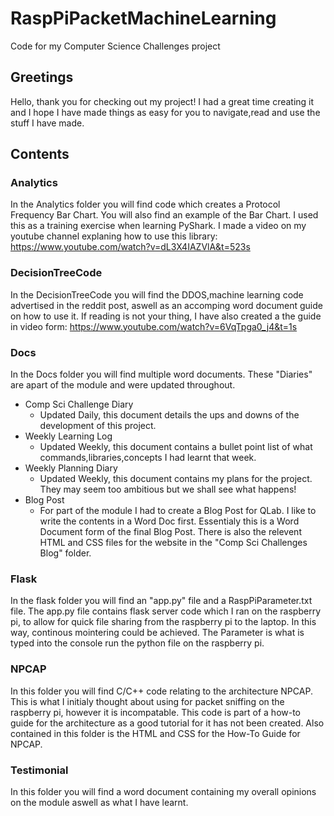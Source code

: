 # RaspPiPacketMachineLearning
Code for my Computer Science Challenges project

## Greetings
Hello, thank you for checking out my project! I had a great time creating it and I hope I have made things as easy for you to navigate,read and use the stuff I have made.

## Contents

### Analytics
In the Analytics folder you will find code which creates a Protocol Frequency Bar Chart. You will also find an example of the Bar Chart. I used this as a training exercise when learning PyShark. I made a video on my youtube channel explaning how to use this library: https://www.youtube.com/watch?v=dL3X4IAZVlA&t=523s

### DecisionTreeCode
In the DecisionTreeCode you will find the DDOS,machine learning code advertised in the reddit post, aswell as an accomping word document guide on how to use it. If reading is not your thing, I have also created a the guide in video form: https://www.youtube.com/watch?v=6VqTpga0_j4&t=1s

### Docs
In the Docs folder you will find multiple word documents. These "Diaries" are apart of the module and were updated throughout.
* Comp Sci Challenge Diary
  * Updated Daily, this document details the ups and downs of the development of this project.
* Weekly Learning Log
  * Updated Weekly, this document contains a bullet point list of what commands,libraries,concepts I had learnt that week.
* Weekly Planning Diary
  * Updated Weekly, this document contains my plans for the project. They may seem too ambitious but we shall see what happens!
* Blog Post
  * For part of the module I had to create a Blog Post for QLab. I like to write the contents in a Word Doc first. Essentialy this is a Word Document form of the final Blog Post.
There is also the relevent HTML and CSS files for the website in the "Comp Sci Challenges Blog" folder.

### Flask
In the flask folder you will find an "app.py" file and a RaspPiParameter.txt file. The app.py file contains flask server code which I ran on the raspberry pi, to allow for quick file sharing from the raspberry pi to the laptop. In this way, continous mointering could be achieved. The Parameter is what is typed into the console run the python file on the raspberry pi.

### NPCAP
In this folder you will find C/C++ code relating to the architecture NPCAP. This is what I initialy thought about using for packet sniffing on the raspberry pi, however it is incompatable. This code is part of a how-to guide for the architecture as a good tutorial for it has not been created. Also contained in this folder is the HTML and CSS for the How-To Guide for NPCAP.

### Testimonial
In this folder you will find a word document containing my overall opinions on the module aswell as what I have learnt.





